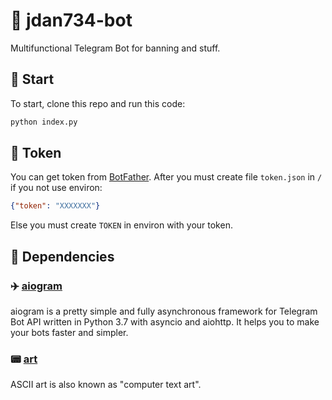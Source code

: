 # 🤖 jdan734-bot
Multifunctional Telegram Bot for banning and stuff.

## 🚀 Start
To start, clone this repo and run this code:
```sh
python index.py
```

## 🔑 Token
You can get token from [BotFather](t.me/BotFather).
After you must create file `token.json` in `/` if you not use environ:
```json
{"token": "XXXXXXX"}
```
Else you must create `TOKEN` in environ with your token.

## 🔨 Dependencies
### ✈️ [aiogram](https://github.com/aiogram/aiogram)
aiogram is a pretty simple and fully asynchronous framework for Telegram Bot API written in Python 3.7 with asyncio and aiohttp. It helps you to make your bots faster and simpler.
### 📟 [art](https://github.com/sepandhaghighi/art)
ASCII art is also known as "computer text art".
